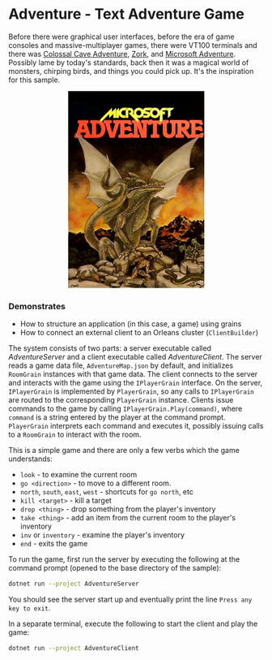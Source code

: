 # Adventure - Text Adventure Game

Before there were graphical user interfaces, before the era of game consoles and massive-multiplayer games, there were VT100 terminals and there was [Colossal Cave Adventure](https://en.wikipedia.org/wiki/Colossal_Cave_Adventure), [Zork](https://en.wikipedia.org/wiki/Zork), and [Microsoft Adventure](https://en.wikipedia.org/wiki/Microsoft_Adventure).
Possibly lame by today's standards, back then it was a magical world of monsters, chirping birds, and things you could pick up.
It's the inspiration for this sample.

<p align="center">
    <img src="./assets/BoxArt.jpg" />
</p>

### Demonstrates

* How to structure an application (in this case, a game) using grains
* How to connect an external client to an Orleans cluster (`ClientBuilder`)

The system consists of two parts: a server executable called *AdventureServer* and a client executable called *AdventureClient*.
The server reads a game data file, `AdventureMap.json` by default, and initializes `RoomGrain` instances with that game data.
The client connects to the server and interacts with the game using the `IPlayerGrain` interface.
On the server, `IPlayerGrain` is implemented by `PlayerGrain`, so any calls to `IPlayerGrain` are routed to the corresponding `PlayerGrain` instance.
Clients issue commands to the game by calling `IPlayerGrain.Play(command)`, where `command` is a string entered by the player at the command prompt. `PlayerGrain` interprets each command and executes it, possibly issuing calls to a `RoomGrain` to interact with the room.

This is a simple game and there are only a few verbs which the game understands:

* `look` - to examine the current room
* `go <direction>` - to move to a different room.
* `north`, `south`, `east`, `west` - shortcuts for `go north`, etc
* `kill <target>` - kill a target
* `drop <thing>` - drop something from the player's inventory
* `take <thing>` - add an item from the current room to the player's inventory
* `inv` or `inventory` - examine the player's inventory
* `end` - exits the game

To run the game, first run the server by executing the following at the command prompt (opened to the base directory of the sample):

``` bash
dotnet run --project AdventureServer
```

You should see the server start up and eventually print the line `Press any key to exit`.

In a separate terminal, execute the following to start the client and play the game:

``` bash
dotnet run --project AdventureClient
```
